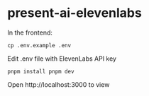 # present-ai-elevenlabs

In the frontend:

`cp .env.example .env`

Edit .env file with ElevenLabs API key

`pnpm install
pnpm dev`

Open http://localhost:3000 to view
